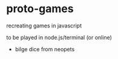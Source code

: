 proto-games
=============

recreating games in javascript

to be played in node.js/terminal (or online)

- bilge dice from neopets
